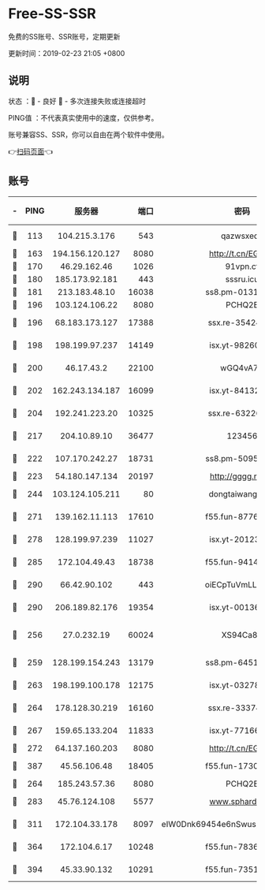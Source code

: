 # Free-SS-SSR

免费的SS账号、SSR账号，定期更新

更新时间：2019-02-23 21:05 +0800

## 说明

状态     ：🙂 - 良好 🙁 - 多次连接失败或连接超时

PING值   ：不代表真实使用中的速度，仅供参考。

账号兼容SS、SSR，你可以自由在两个软件中使用。

👉[扫码页面](https://liesauer.github.io/free-ss-ssr.github.io/)👈

## 账号

|-|PING|服务器|端口|密码|加密方式|区域|
|:----:|:----:|:-----:|-----:|:----:|:----:|:----:|
|🙂|113|104.215.3.176|543|qazwsxedc|aes-256-gcm|JP|
|🙂|163|194.156.120.127|8080|http://t.cn/EGJIyrl|rc4-md5|RU|
|🙂|170|46.29.162.46|1026|91vpn.cf|rc4-md5|RU|
|🙂|180|185.173.92.181|443|sssru.icu|rc4-md5|RU|
|🙂|181|213.183.48.10|16038|ss8.pm-01318678|rc4-md5|RU|
|🙂|196|103.124.106.22|8080|PCHQ2E|rc4-md5|US|
|🙂|196|68.183.173.127|17388|ssx.re-35424497|aes-256-cfb|US|
|🙂|198|198.199.97.237|14149|isx.yt-98260741|aes-256-cfb|US|
|🙂|200|46.17.43.2|22100|wGQ4vA7D|aes-256-gcm|RU|
|🙂|202|162.243.134.187|16099|isx.yt-84132635|aes-256-cfb|US|
|🙂|204|192.241.223.20|10325|ssx.re-63226148|aes-256-cfb|US|
|🙂|217|204.10.89.10|36477|123456|aes-256-cfb|US|
|🙂|222|107.170.242.27|18731|ss8.pm-50950263|aes-256-cfb|US|
|🙂|223|54.180.147.134|20197|http://gggg.rocks|chacha20|KR|
|🙂|244|103.124.105.211|80|dongtaiwang.com|aes-256-cfb|US|
|🙂|271|139.162.11.113|17610|f55.fun-87762700|aes-256-cfb|SG|
|🙂|278|128.199.97.239|11027|isx.yt-20123297|aes-256-cfb|SG|
|🙂|285|172.104.49.43|18738|f55.fun-94147766|aes-256-cfb|SG|
|🙂|290|66.42.90.102|443|oiECpTuVmLLxk4Ts|aes-256-cfb|US|
|🙂|290|206.189.82.176|19354|isx.yt-00136364|aes-256-cfb|SG|
|🙂|256|27.0.232.19|60024|XS94Ca8K|xchacha20-ietf-poly1305|HK|
|🙂|259|128.199.154.243|13179|ss8.pm-64511599|aes-256-cfb|SG|
|🙂|263|198.199.100.178|12175|isx.yt-03278448|aes-256-cfb|US|
|🙂|264|178.128.30.219|16160|ssx.re-33374521|aes-256-cfb|SG|
|🙂|267|159.65.133.204|11833|isx.yt-77166284|aes-256-cfb|SG|
|🙂|272|64.137.160.203|8080|http://t.cn/EGJIyrl|rc4-md5|CA|
|🙂|387|45.56.106.48|18405|f55.fun-17301402|aes-256-cfb|US|
|🙁|264|185.243.57.36|8080|PCHQ2E|rc4-md5|US|
|🙁|283|45.76.124.108|5577|www.sphard.com|aes-256-cfb|AU|
|🙁|311|172.104.33.178|8097|eIW0Dnk69454e6nSwuspv9DmS201tQ0D|aes-256-cfb|SG|
|🙁|364|172.104.6.17|10248|f55.fun-78360191|aes-256-cfb|US|
|🙁|394|45.33.90.132|10291|f55.fun-73512768|aes-256-cfb|US|

